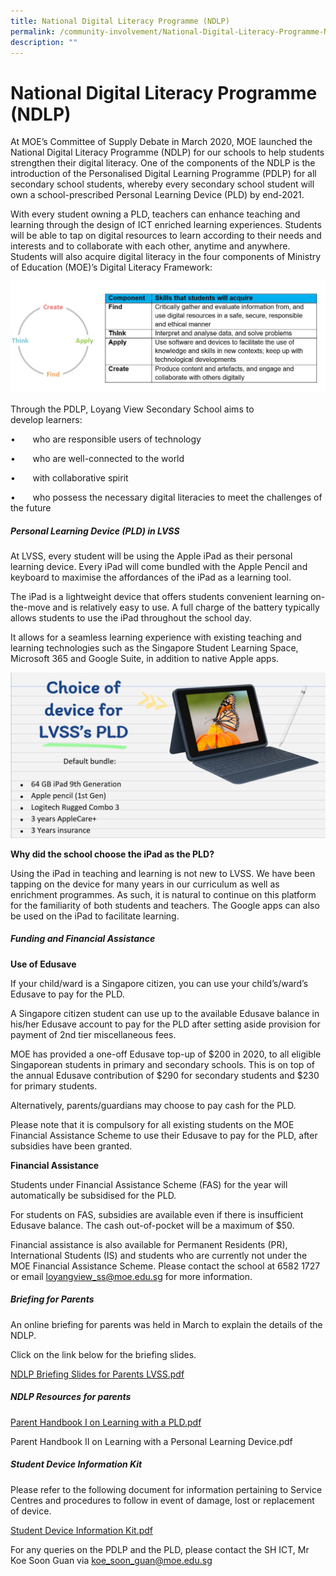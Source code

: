 ```yaml
---
title: National Digital Literacy Programme (NDLP)
permalink: /community-involvement/National-Digital-Literacy-Programme-NDLP/permalink/
description: ""
---
```

National Digital Literacy Programme (NDLP)
==========================================

At MOE’s Committee of Supply Debate in March 2020, MOE launched the National Digital Literacy Programme (NDLP) for our schools to help students strengthen their digital literacy. One of the components of the NDLP is the introduction of the Personalised Digital Learning Programme (PDLP) for all secondary school students, whereby every secondary school student will own a school-prescribed Personal Learning Device (PLD) by end-2021.

With every student owning a PLD, teachers can enhance teaching and learning through the design of ICT enriched learning experiences. Students will be able to tap on digital resources to learn according to their needs and interests and to collaborate with each other, anytime and anywhere. Students will also acquire digital literacy in the four components of Ministry of Education (MOE)’s Digital Literacy Framework:

![](/images/NDLP.jpeg)

Through the PDLP, Loyang View Secondary School aims to develop learners:

•       who are responsible users of technology

•       who are well-connected to the world

•       with collaborative spirit

•       who possess the necessary digital literacies to meet the challenges of the future

##### **Personal Learning Device (PLD) in LVSS**

At LVSS, every student will be using the Apple iPad as their personal learning device. Every iPad will come bundled with the Apple Pencil and keyboard to maximise the affordances of the iPad as a learning tool.

The iPad is a lightweight device that offers students convenient learning on-the-move and is relatively easy to use. A full charge of the battery typically allows students to use the iPad throughout the school day.

It allows for a seamless learning experience with existing teaching and learning technologies such as the Singapore Student Learning Space, Microsoft 365 and Google Suite, in addition to native Apple apps.

![](/images/Choice%20of%20PDLP%202022.png)

**Why did the school choose the iPad as the PLD?**

Using the iPad in teaching and learning is not new to LVSS. We have been tapping on the device for many years in our curriculum as well as enrichment programmes. As such, it is natural to continue on this platform for the familiarity of both students and teachers. The Google apps can also be used on the iPad to facilitate learning.

##### **Funding and Financial Assistance**

**Use of Edusave**

If your child/ward is a Singapore citizen, you can use your child’s/ward’s Edusave to pay for the PLD.

A Singapore citizen student can use up to the available Edusave balance in his/her Edusave account to pay for the PLD after setting aside provision for payment of 2nd tier miscellaneous fees.

MOE has provided a one-off Edusave top-up of $200 in 2020, to all eligible Singaporean students in primary and secondary schools. This is on top of the annual Edusave contribution of $290 for secondary students and $230 for primary students.

Alternatively, parents/guardians may choose to pay cash for the PLD.

Please note that it is compulsory for all existing students on the MOE Financial Assistance Scheme to use their Edusave to pay for the PLD, after subsidies have been granted. 

**Financial Assistance**

Students under Financial Assistance Scheme (FAS) for the year will automatically be subsidised for the PLD.

For students on FAS, subsidies are available even if there is insufficient Edusave balance. The cash out-of-pocket will be a maximum of $50.

Financial assistance is also available for Permanent Residents (PR), International Students (IS) and students who are currently not under the MOE Financial Assistance Scheme. Please contact the school at 6582 1727 or email [loyangview\_ss@moe.edu.sg](mailto:loyangview_ss@moe.edu.sg) for more information.

##### **Briefing for Parents**

An online briefing for parents was held in March to explain the details of the NDLP.  

Click on the link below for the briefing slides.

[NDLP Briefing Slides for Parents LVSS.pdf](/files/NDLP%20Briefing%20Slides%20for%20Parents%20LVSS.pdf)

##### **NDLP Resources for parents**

[Parent Handbook I on Learning with a PLD.pdf](/files/Parent%20Handbook%20I%20on%20Learning%20with%20a%20PLD.pdf)

Parent Handbook II on Learning with a Personal Learning Device.pdf

##### **Student Device Information Kit**

Please refer to the following document for information pertaining to Service Centres and procedures to follow in event of damage, lost or replacement of device.

[Student Device Information Kit.pdf](/files/Student%20Device%20Information%20Kit.pdf)

For any queries on the PDLP and the PLD, please contact the SH ICT, Mr Koe Soon Guan via koe_soon_guan@moe.edu.sg
